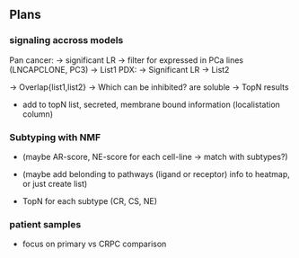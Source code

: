 ## Plans


### signaling accross models

Pan cancer:
	-> significant LR -> filter for expressed in PCa lines (LNCAPCLONE, PC3) -> List1
PDX:
	-> Significant LR -> List2
	
-> Overlap{list1,list2} -> Which can be inhibited? are soluble -> TopN results

- add to topN list, secreted, membrane bound information (localistation column)


### Subtyping with NMF

- (maybe AR-score, NE-score for each cell-line ->  match with subtypes?)
- (maybe add belonding to pathways (ligand or receptor) info to heatmap, or just create list)


- TopN for each subtype (CR, CS, NE)


### patient samples

- focus on primary vs CRPC comparison

